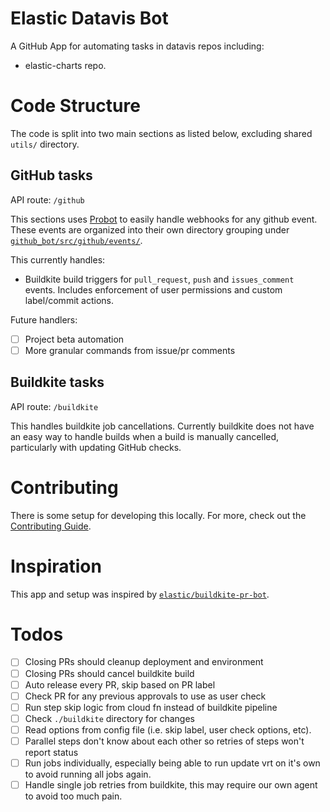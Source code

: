 # Elastic Datavis Bot

A GitHub App for automating tasks in datavis repos including:

- elastic-charts repo.

# Code Structure

The code is split into two main sections as listed below, excluding shared `utils/` directory.

## GitHub tasks

API route: `/github`

This sections uses [Probot](https://github.com/probot/probot) to easily handle webhooks for any github event. These events are organized into their own directory grouping under [`github_bot/src/github/events/`](https://github.com/elastic/elastic-charts/tree/master/github_bot/src/github/events).

This currently handles:

- Buildkite build triggers for `pull_request`, `push` and `issues_comment` events. Includes enforcement of user permissions and custom label/commit actions.

Future handlers:

- [ ] Project beta automation
- [ ] More granular commands from issue/pr comments

## Buildkite tasks

API route: `/buildkite`

This handles buildkite job cancellations. Currently buildkite does not have an easy way to handle builds when a build is manually cancelled, particularly with updating GitHub checks.


# Contributing

There is some setup for developing this locally. For more, check out the [Contributing Guide](CONTRIBUTING.md).

# Inspiration

This app and setup was inspired by [`elastic/buildkite-pr-bot`](https://github.com/elastic/buildkite-pr-bot).

# Todos

- [ ] Closing PRs should cleanup deployment and environment
- [ ] Closing PRs should cancel buildkite build
- [ ] Auto release every PR, skip based on PR label
- [ ] Check PR for any previous approvals to use as user check
- [ ] Run step skip logic from cloud fn instead of buildkite pipeline
- [ ] Check `./buildkite` directory for changes
- [ ] Read options from config file (i.e. skip label, user check options, etc).
- [ ] Parallel steps don't know about each other so retries of steps won't report status
- [ ] Run jobs individually, especially being able to run update vrt on it's own to avoid running all jobs again.
- [ ] Handle single job retries from buildkite, this may require our own agent to avoid too much pain.

